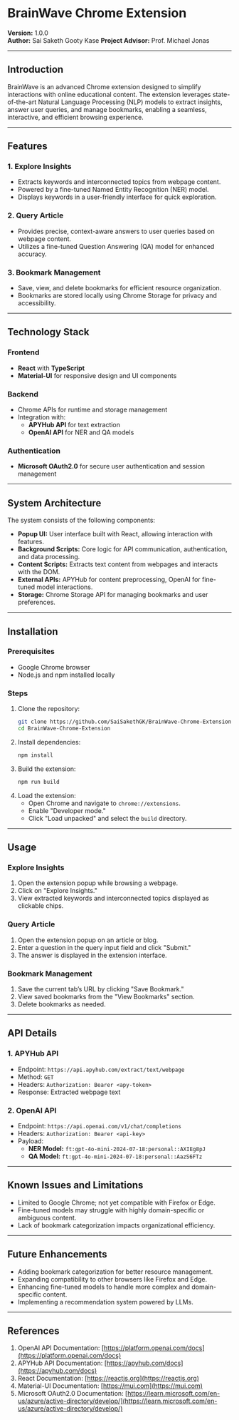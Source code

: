 # BrainWave Chrome Extension

**Version:** 1.0.0  
**Author:** Sai Saketh Gooty Kase
**Project Advisor:** Prof. Michael Jonas  

---

## **Introduction**

BrainWave is an advanced Chrome extension designed to simplify interactions with online educational content. The extension leverages state-of-the-art Natural Language Processing (NLP) models to extract insights, answer user queries, and manage bookmarks, enabling a seamless, interactive, and efficient browsing experience. 

---

## **Features**

### 1. **Explore Insights**
- Extracts keywords and interconnected topics from webpage content.
- Powered by a fine-tuned Named Entity Recognition (NER) model.
- Displays keywords in a user-friendly interface for quick exploration.

### 2. **Query Article**
- Provides precise, context-aware answers to user queries based on webpage content.
- Utilizes a fine-tuned Question Answering (QA) model for enhanced accuracy.

### 3. **Bookmark Management**
- Save, view, and delete bookmarks for efficient resource organization.
- Bookmarks are stored locally using Chrome Storage for privacy and accessibility.

---

## **Technology Stack**

### **Frontend**
- **React** with **TypeScript**
- **Material-UI** for responsive design and UI components

### **Backend**
- Chrome APIs for runtime and storage management
- Integration with:
  - **APYHub API** for text extraction
  - **OpenAI API** for NER and QA models

### **Authentication**
- **Microsoft OAuth2.0** for secure user authentication and session management

---

## **System Architecture**

The system consists of the following components:
- **Popup UI:** User interface built with React, allowing interaction with features.
- **Background Scripts:** Core logic for API communication, authentication, and data processing.
- **Content Scripts:** Extracts text content from webpages and interacts with the DOM.
- **External APIs:** APYHub for content preprocessing, OpenAI for fine-tuned model interactions.
- **Storage:** Chrome Storage API for managing bookmarks and user preferences.

---

## **Installation**

### Prerequisites
- Google Chrome browser
- Node.js and npm installed locally

### Steps
1. Clone the repository:
   ```bash
   git clone https://github.com/SaiSakethGK/BrainWave-Chrome-Extension.git
   cd BrainWave-Chrome-Extension
   ```
2. Install dependencies:
   ```bash
   npm install
   ```
3. Build the extension:
   ```bash
   npm run build
   ```
4. Load the extension:
   - Open Chrome and navigate to `chrome://extensions`.
   - Enable "Developer mode."
   - Click "Load unpacked" and select the `build` directory.

---

## **Usage**

### **Explore Insights**
1. Open the extension popup while browsing a webpage.
2. Click on "Explore Insights."
3. View extracted keywords and interconnected topics displayed as clickable chips.

### **Query Article**
1. Open the extension popup on an article or blog.
2. Enter a question in the query input field and click "Submit."
3. The answer is displayed in the extension interface.

### **Bookmark Management**
1. Save the current tab’s URL by clicking "Save Bookmark."
2. View saved bookmarks from the "View Bookmarks" section.
3. Delete bookmarks as needed.

---

## **API Details**

### 1. **APYHub API**
- Endpoint: `https://api.apyhub.com/extract/text/webpage`
- Method: `GET`
- Headers: `Authorization: Bearer <apy-token>`
- Response: Extracted webpage text

### 2. **OpenAI API**
- Endpoint: `https://api.openai.com/v1/chat/completions`
- Headers: `Authorization: Bearer <api-key>`
- Payload:
  - **NER Model:** `ft:gpt-4o-mini-2024-07-18:personal::AXIEg8pJ`
  - **QA Model:** `ft:gpt-4o-mini-2024-07-18:personal::AazS6FTz`

---

## **Known Issues and Limitations**
- Limited to Google Chrome; not yet compatible with Firefox or Edge.
- Fine-tuned models may struggle with highly domain-specific or ambiguous content.
- Lack of bookmark categorization impacts organizational efficiency.

---

## **Future Enhancements**
- Adding bookmark categorization for better resource management.
- Expanding compatibility to other browsers like Firefox and Edge.
- Enhancing fine-tuned models to handle more complex and domain-specific content.
- Implementing a recommendation system powered by LLMs.

---

## **References**
1. OpenAI API Documentation: [https://platform.openai.com/docs](https://platform.openai.com/docs)  
2. APYHub API Documentation: [https://apyhub.com/docs](https://apyhub.com/docs)  
3. React Documentation: [https://reactjs.org](https://reactjs.org)  
4. Material-UI Documentation: [https://mui.com](https://mui.com)  
5. Microsoft OAuth2.0 Documentation: [https://learn.microsoft.com/en-us/azure/active-directory/develop/](https://learn.microsoft.com/en-us/azure/active-directory/develop/)
